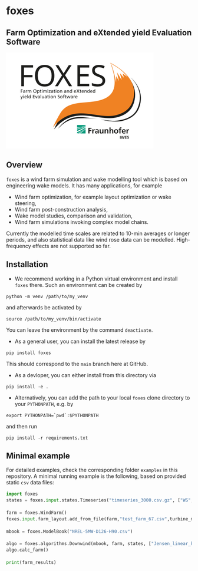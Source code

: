# foxes
## Farm Optimization and eXtended yield Evaluation Software

![](docs/logo/Logo_FOXES_IWES.svg)

## Overview
`foxes` is a wind farm simulation and wake modelling tool which is based on engineering wake models. It has many applications, for example
- Wind farm optimization, for example layout optimization or wake steering,
- Wind farm post-construction analysis,
- Wake model studies, comparison and validation,
- Wind farm simulations invoking complex model chains.

Currently the modelled time scales are related to 10-min averages or longer periods, and also statistical data like wind rose data can be modelled. High-frequency effects are not supported so far.

## Installation
- We recommend working in a Python virtual environment and install `foxes` there. Such an environment can be created by
```
python -m venv /path/to/my_venv
```
and afterwards be activated by
```
source /path/to/my_venv/bin/activate
```
You can leave the environment by the command `deactivate`.
- As a general user, you can install the latest release by
```
pip install foxes
```
This should correspond to the `main` branch here at GitHub.
- As a devloper, you can either install from this directory via
```
pip install -e .
```
- Alternatively, you can add the path to your local `foxes` clone directory to your `PYTHONPATH`, e.g. by
```
export PYTHONPATH=`pwd`:$PYTHONPATH
```
and then run
```
pip install -r requirements.txt
```

## Minimal example

For detailed examples, check the corresponding folder `examples` in this repository. A minimal running example is the following, based on provided static `csv` data files:
```python
import foxes
states = foxes.input.states.Timeseries("timeseries_3000.csv.gz", ["WS", "WD","TI","RHO"])

farm = foxes.WindFarm()
foxes.input.farm_layout.add_from_file(farm,"test_farm_67.csv",turbine_models=["Pct"])

mbook = foxes.ModelBook("NREL-5MW-D126-H90.csv")

algo = foxes.algorithms.Downwind(mbook, farm, states, ["Jensen_linear_k007"])
algo.calc_farm()

print(farm_results)
```